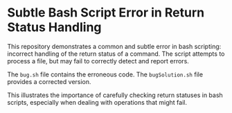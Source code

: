 # Subtle Bash Script Error in Return Status Handling

This repository demonstrates a common and subtle error in bash scripting:  incorrect handling of the return status of a command. The script attempts to process a file, but may fail to correctly detect and report errors.

The `bug.sh` file contains the erroneous code. The `bugSolution.sh` file provides a corrected version.

This illustrates the importance of carefully checking return statuses in bash scripts, especially when dealing with operations that might fail.